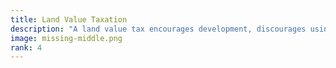 ```yaml
---
title: Land Value Taxation
description: "A land value tax encourages development, discourages using land as an investment, and helps cities re-capture the value they add by providing municipal services"
image: missing-middle.png
rank: 4
---
```

